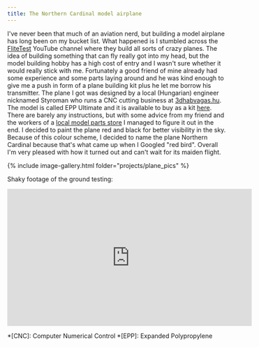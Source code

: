 ```yaml
---
title: The Northern Cardinal model airplane
---
```


I've never been that much of an aviation nerd, but building a model airplane has long been on my bucket list. What happened is I stumbled across the [FliteTest][ftyt] YouTube channel where they build all sorts of crazy planes. The idea of building something that can fly really got into my head, but the model building hobby has a high cost of entry and I wasn't sure whether it would really stick with me. Fortunately a good friend of mine already had some experience and some parts laying around and he was kind enough to give me a push in form of a plane building kit plus he let me borrow his transmitter. The plane I got was designed by a local (Hungarian) engineer nicknamed Styroman who runs a CNC cutting business at [3dhabvagas.hu][3dhab]. The model is called EPP Ultimate and it is available to buy as a kit [here][eppulti]. There are barely any instructions, but with some advice from my friend and the workers of a [local model parts store][jako] I managed to figure it out in the end. I decided to paint the plane red and black for better visibility in the sky. Because of this colour scheme, I decided to name the plane Northern Cardinal because that's what came up when I Googled "red bird". Overall I'm very pleased with how it turned out and can't wait for its maiden flight.

{% include image-gallery.html folder="projects/plane_pics" %}

Shaky footage of the ground testing:
<iframe width="560" height="315" src="https://www.youtube-nocookie.com/embed/-8jaoX8r52g?rel=0&amp;ecver=1" frameborder="0" allow="autoplay; encrypted-media" allowfullscreen></iframe>

[ftyt]: https://www.youtube.com/user/flitetest "FliteTest YouTube channel"
[3dhab]: http://www.3dhabvagas.hu
[eppulti]: http://www.3dhabvagas.hu/termek/epp-ultimate-1000mm
[jako]: http://jakomodell.hu/
*[CNC]: Computer Numerical Control
*[EPP]: Expanded Polypropylene